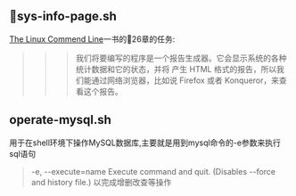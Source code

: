 ## sys-info-page.sh
[The Linux Commend Line](http://linuxcommand.org/index.php)一书的26章的任务:
>>> 我们将要编写的程序是一个报告生成器。它会显示系统的各种统计数据和它的状态，并将 产生 HTML 格式的报告，所以我们能通过网络浏览器，比如说 Firefox 或者 Konqueror，来查 看这个报告。

## operate-mysql.sh
用于在shell环境下操作MySQL数据库,主要就是用到mysql命令的-e参数来执行sql语句
> -e, --execute=name  Execute command and quit. (Disables --force and history file.)
以完成增删改查等操作